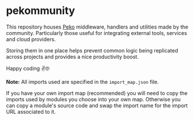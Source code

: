 # pekommunity

This repository houses [Peko](https://github.com/sebringrose/peko) middleware, handlers and utilities made by the community. Particularly those useful for integrating external tools, services and cloud providers. 

Storing them in one place helps prevent common logic being replicated across projects and provides a nice productivity boost.

Happy coding ✌️🤓

**Note:** All imports used are specified in the `import_map.json` file. 

If you have your own import map (recommended) you will need to copy the imports used by modules you choose into your own map. Otherwise you can copy a module's source code and swap the import name for the import URL associated to it.
